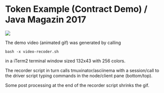 # Token Example (Contract Demo) / Java Magazin 2017

![](https://github.com/lwieske/jm032017-token-example/blob/master/demo800x600.gif)

The demo video (animated gif) was generated by calling

```
bash -x video-recoder.sh
```

in a iTerm2 terminal window sized 132x43 with 256 colors.

The recorder script in turn calls tmuxinator/asciinema with a session/call to
the driver script typing commands in the node/client pane (bottom/top).

Some post processing at the end of the recorder script shrinks the gif.
